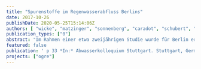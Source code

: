 ```yaml
---
title: "Spurenstoffe im Regenwasserabfluss Berlins"
date: 2017-10-26
publishDate: 2020-05-25T15:14:06Z
authors: [ "wicke", "matzinger", "sonnenberg", "caradot", "schubert", "rouault", "Heinzmann, B.", "Dünnbier, U.", "von Seggern, D." ]
publication_types: ["0"]
abstract: "Im Rahmen einer etwa zweijährigen Studie wurde für Berlin erstmals das Ausmaß der Belastung von Regenabfluss mit Spurenstoffen durch ein einjähriges Monitoringprogramm in Einzugsgebieten unterschiedlicher Stadtstrukturtypen (Altbau, Neubau, Gewerbe, Einfamilienhäuser, Straßen) untersucht. Insgesamt wurden über 90 volumenproportionale Mischproben auf etwa 100 Spurenstoffe analysiert (z.B. Phthalate, Pestizide/Biozide, Flammschutzmittel, PAK, Schwer-metalle), von denen ein Großteil (>70) detektiert wurde. Die höchsten Konzen-trationen an organischen Spurenstoffen wurden für Phthalate gefunden (DIDP+DINP: Ø 12 µg/L), während Schwermetalle von Zink dominiert wurden (Ø 950 µg/L). Für die Mehrzahl der Stoffe gab es dabei signifikante Unterschiede zwischen den Stadtstrukturen. In einem Fließgewässer genommene Proben zeigen, dass für einige Substanzen (z.B. DEHP, Carbendazim, einige PAK) Umweltqualitätsnormen im Gewässer bei Regen überschritten werden können. Eine Hochrechnung der über das Regenwasser in die Gewässer gelangenden Spurenstofffrachten für Gesamt-Berlin hat ergeben, dass Frachten regenwasserbürtiger Spurenstoffe in der gleichen Größenordnung wie schmutzwasserbürtige Spurenstoffe liegen können."
featured: false
publication: ' p 33 *In:* Abwasserkolloquium Stuttgart. Stuttgart, Germany. 2017-10-26'
projects: ["ogre"]
---
```



